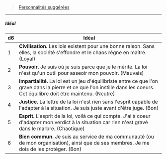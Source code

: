 ﻿> [Personnalités suggérées](hd_background_hommedeloi_personnalites_suggerees.md)

---

##### Idéal

|d6|Idéal|
|---|---|
|1|**Civilisation.** Les lois existent pour une bonne raison. Sans elles, la société s'effondre et le chaos règne en maître. (Loyal)|
|2|**Pouvoir.** Je suis où je suis parce que je le mérite. La loi n'est qu'un outil pour asseoir mon pouvoir. (Mauvais)|
|3|**Impartialité.** La loi est un jeu d'équilibriste entre ce que l'on grave dans la pierre et ce que l'on instille dans les coeurs. Cet équilibre doit être maintenu. (Neutre)|
|4|**Justice.** La lettre de la loi n'est rien sans l'esprit capable de l'adapter à la situation. Je suis juste avant d'être juge. (Bon)|
|5|**Esprit.** L'esprit de la loi, voilà ce qui compte. J'ai à coeur d'adapter mon verdict à la situation car rien n'est gravé dans le marbre. (Chaotique)|
|6|**Bien commun.** Je suis au service de ma communauté (ou de mon organisation), ainsi que de ses membres. Je me dois de les protéger. (Bon)|

